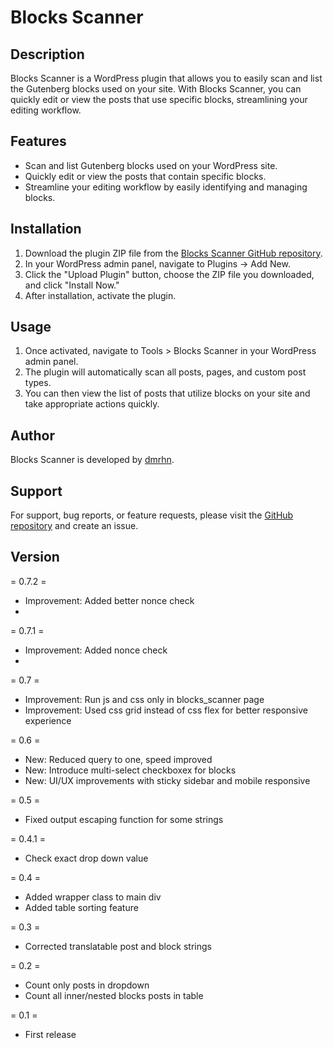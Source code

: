# Blocks Scanner

## Description
Blocks Scanner is a WordPress plugin that allows you to easily scan and list the Gutenberg blocks used on your site. With Blocks Scanner, you can quickly edit or view the posts that use specific blocks, streamlining your editing workflow.

## Features
- Scan and list Gutenberg blocks used on your WordPress site.
- Quickly edit or view the posts that contain specific blocks.
- Streamline your editing workflow by easily identifying and managing blocks.

## Installation
1. Download the plugin ZIP file from the [Blocks Scanner GitHub repository](https://github.com/tdmrhn/blocks-scanner).
2. In your WordPress admin panel, navigate to Plugins -> Add New.
3. Click the "Upload Plugin" button, choose the ZIP file you downloaded, and click "Install Now."
4. After installation, activate the plugin.

## Usage
1. Once activated, navigate to Tools > Blocks Scanner in your WordPress admin panel.
2. The plugin will automatically scan all posts, pages, and custom post types.
3. You can then view the list of posts that utilize blocks on your site and take appropriate actions quickly.

## Author
Blocks Scanner is developed by [dmrhn](https://dmrhn.com).

## Support
For support, bug reports, or feature requests, please visit the [GitHub repository](https://github.com/tdmrhn/blocks-scanner) and create an issue.

## Version
= 0.7.2 =
* Improvement: Added better nonce check
* 
= 0.7.1 =
* Improvement: Added nonce check
* 
= 0.7 =
* Improvement: Run js and css only in blocks_scanner page 
* Improvement: Used css grid instead of css flex for better responsive experience

= 0.6 =
* New: Reduced query to one, speed improved
* New: Introduce multi-select checkboxex for blocks
* New: UI/UX improvements with sticky sidebar and mobile responsive
  
= 0.5 =
* Fixed output escaping function for some strings

= 0.4.1 =
* Check exact drop down value

= 0.4 =
* Added wrapper class to main div
* Added table sorting feature

= 0.3 =
* Corrected translatable post and block strings

= 0.2 =
* Count only posts in dropdown
* Count all inner/nested blocks posts in table

= 0.1 =
* First release

